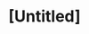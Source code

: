 ---
pid: ch474
title: "[Untitled]"
location_transcription: West Philly Clark Park
coordinates: "[-75.209835480189, 39.949013175436]"
zipcode: '19125'
gen_neighborhood: River Wards
neighborhood: Fishtown,Kensington
outside_phl: 
age: '39'
age_range: 30-39
instagram: 
image_file_name: ch_474.jpg
proposal_transcription: move monument
topic: History,MOVE
topic_summary: 0, 0, 0
type: Other No Form
keywords_other: 
credit: Hayley DiGiacinto
image_labels: 
twitter: 
facebook: 
permalink: "/monuments/ch474/"
layout: item-page
---